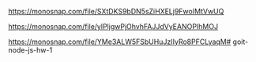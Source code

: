https://monosnap.com/file/SXtDKS9bDN5sZiHXELj9FwoIMtVwUQ

https://monosnap.com/file/ylPljgwPjOhvhFAJJdVyEANOPIhMOJ

https://monosnap.com/file/YMe3ALW5FSbUHuJzIIyRo8PFCLyaqM# goit-node-js-hw-1
